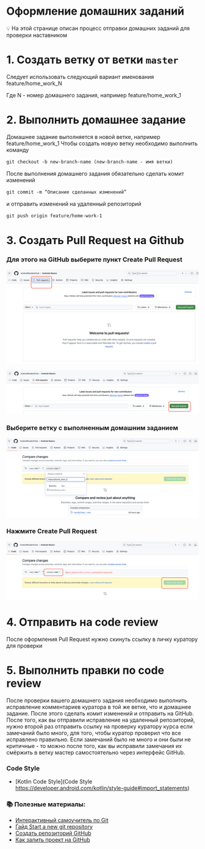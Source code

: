 # Оформление домашних заданий

<aside>
💡 На этой странице описан процесс отправки домашних заданий для проверки наставником

</aside>

# 1. Создать ветку от ветки `master`

Следует использовать следующий вариант именования feature/home_work_N

Где N - номер домашнего задания, например feature/home_work_1

# 2. Выполнить домашнее задание

Домашнее задание выполняется в новой ветке, например feature/home_work_1
Чтобы создать новую ветку необходимо выполнить команду

```html
git checkout -b new-branch-name (new-branch-name - имя ветки)
```

После выполнения домашнего задания обязательно сделать комит изменений

```html
git commit -m “Описание сделанных изменений”
```

и отправить изменений на удаленный репозиторий

```html
git push origin feature/home-work-1
```

# 3. Создать Pull Request на Github

### Для этого на GitHub выберите пункт Create Pull Request

![Шаг 1](images/Git_step1.png)

![Шаг 2](images/Git_step2.png)

### Выберите ветку с выполненным домашним заданием

![Шаг 3](images/Git_step3.png)

### Нажмите Create Pull Request

![Шаг 4](images/Git_step4.png)

# 4. Отправить на code review

После оформления Pull Request нужно скинуть ссылку в личку куратору для проверки

# 5. Выполнить правки по code review

После проверки вашего домашнего задания необходимо выполнить исправление комментариев куратора в той же ветке, что и домашнее задание. После этого сделать комит изменений и отправить на GitHub. 
После того, как вы отправили исправление на удаленный репозиторий, нужно второй раз отправить ссылку на проверку куратору курса если замечаний было много, для того, чтобы куратор проверил что все исправлено правильно. Если замечаний было не много и они были не критичные - то можно после того, как вы исправили замечания их смёржить в ветку мастер самостоятельно через интерфейс GitHub.

### Code Style

- [Kotlin Code Style](Code Style https://developer.android.com/kotlin/style-guide#import_statements)

### 📚 Полезные материалы:

- [Интерактивный самоучитель по Git](https://learngitbranching.js.org/?locale=ru_RU)
- [Гайд Start a new git repository](https://kbroman.org/github_tutorial/pages/init.html)
- [Создать репозиторий GitHub](https://medium.com/@breadcrumbszone/%D1%81%D0%BE%D0%B7%D0%B4%D0%B0%D1%82%D1%8C-%D1%80%D0%B5%D0%BF%D0%BE%D0%B7%D0%B8%D1%82%D0%BE%D1%80%D0%B8%D0%B9-github-71ebe3ace9b2)
- [Как залить проект на GitHub](https://skillbox.ru/media/code/instruktsiya_zalivaem_proekt_na_github_bez_komandnoy_stroki/)